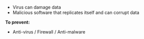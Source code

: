 - Virus can damage data
- Malicious software that replicates itself and can corrupt data

**To prevent:**
- Anti-virus / Firewall / Anti-malware 
